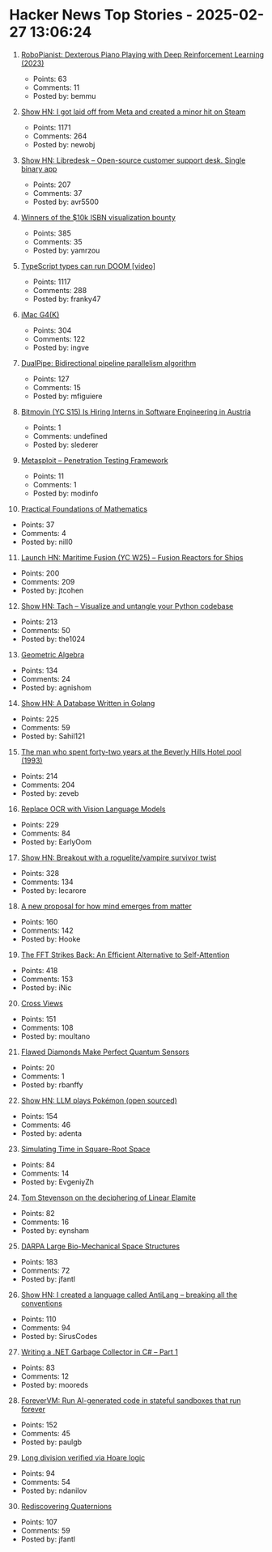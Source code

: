 # Hacker News Top Stories - 2025-02-27 13:06:24

1. [RoboPianist: Dexterous Piano Playing with Deep Reinforcement Learning (2023)](https://kzakka.com/robopianist/#demo)
   - Points: 63
   - Comments: 11
   - Posted by: bemmu

2. [Show HN: I got laid off from Meta and created a minor hit on Steam](undefined)
   - Points: 1171
   - Comments: 264
   - Posted by: newobj

3. [Show HN: Libredesk – Open-source customer support desk. Single binary app](https://github.com/abhinavxd/libredesk)
   - Points: 207
   - Comments: 37
   - Posted by: avr5500

4. [Winners of the $10k ISBN visualization bounty](https://annas-archive.org/blog/all-isbns-winners.html)
   - Points: 385
   - Comments: 35
   - Posted by: yamrzou

5. [TypeScript types can run DOOM [video]](https://www.youtube.com/watch?v=0mCsluv5FXA)
   - Points: 1117
   - Comments: 288
   - Posted by: franky47

6. [iMac G4(K)](https://jcs.org/2025/02/26/imacg4k)
   - Points: 304
   - Comments: 122
   - Posted by: ingve

7. [DualPipe: Bidirectional pipeline parallelism algorithm](https://github.com/deepseek-ai/DualPipe)
   - Points: 127
   - Comments: 15
   - Posted by: mfiguiere

8. [Bitmovin (YC S15) Is Hiring Interns in Software Engineering in Austria](https://bitmovin.com/careers/7863755002/)
   - Points: 1
   - Comments: undefined
   - Posted by: slederer

9. [Metasploit – Penetration Testing Framework](https://www.metasploit.com/)
   - Points: 11
   - Comments: 1
   - Posted by: modinfo

10. [Practical Foundations of Mathematics](https://www.paultaylor.eu/prafm/html/index.html)
   - Points: 37
   - Comments: 4
   - Posted by: nill0

11. [Launch HN: Maritime Fusion (YC W25) – Fusion Reactors for Ships](undefined)
   - Points: 200
   - Comments: 209
   - Posted by: jtcohen

12. [Show HN: Tach – Visualize and untangle your Python codebase](https://github.com/gauge-sh/tach)
   - Points: 213
   - Comments: 50
   - Posted by: the1024

13. [Geometric Algebra](https://bivector.net/)
   - Points: 134
   - Comments: 24
   - Posted by: agnishom

14. [Show HN: A Database Written in Golang](https://github.com/Sahilb315/AtomixDB)
   - Points: 225
   - Comments: 59
   - Posted by: Sahil121

15. [The man who spent forty-two years at the Beverly Hills Hotel pool (1993)](https://www.newyorker.com/magazine/1993/02/22/beverly-hills-hotel-paradise-lost)
   - Points: 214
   - Comments: 204
   - Posted by: zeveb

16. [Replace OCR with Vision Language Models](https://github.com/vlm-run/vlmrun-cookbook/blob/main/notebooks/01_schema_showcase.ipynb)
   - Points: 229
   - Comments: 84
   - Posted by: EarlyOom

17. [Show HN: Breakout with a roguelite/vampire survivor twist](https://breakout.lecaro.me/)
   - Points: 328
   - Comments: 134
   - Posted by: lecarore

18. [A new proposal for how mind emerges from matter](https://www.noemamag.com/a-radical-new-proposal-for-how-mind-emerges-from-matter/)
   - Points: 160
   - Comments: 142
   - Posted by: Hooke

19. [The FFT Strikes Back: An Efficient Alternative to Self-Attention](https://arxiv.org/abs/2502.18394)
   - Points: 418
   - Comments: 153
   - Posted by: iNic

20. [Cross Views](https://moultano.wordpress.com/2025/02/24/you-should-make-cross-views/)
   - Points: 151
   - Comments: 108
   - Posted by: moultano

21. [Flawed Diamonds Make Perfect Quantum Sensors](https://spectrum.ieee.org/quantum-sensors-2671182149)
   - Points: 20
   - Comments: 1
   - Posted by: rbanffy

22. [Show HN: LLM plays Pokémon (open sourced)](https://github.com/adenta/fire_red_agent)
   - Points: 154
   - Comments: 46
   - Posted by: adenta

23. [Simulating Time in Square-Root Space](https://eccc.weizmann.ac.il/report/2025/017/)
   - Points: 84
   - Comments: 14
   - Posted by: EvgeniyZh

24. [Tom Stevenson on the deciphering of Linear Elamite](https://www.lrb.co.uk/the-paper/v47/n04/tom-stevenson/beyond-mesopotamia)
   - Points: 82
   - Comments: 16
   - Posted by: eynsham

25. [DARPA Large Bio-Mechanical Space Structures](https://sam.gov/opp/49c9fac62ef249f19cda8b436a095d3b/view)
   - Points: 183
   - Comments: 72
   - Posted by: jfantl

26. [Show HN: I created a language called AntiLang – breaking all the conventions](https://siruscodes.github.io/AntiLang/)
   - Points: 110
   - Comments: 94
   - Posted by: SirusCodes

27. [Writing a .NET Garbage Collector in C# – Part 1](https://minidump.net/2025-28-01-writing-a-net-gc-in-c-part-1/)
   - Points: 83
   - Comments: 12
   - Posted by: mooreds

28. [ForeverVM: Run AI-generated code in stateful sandboxes that run forever](https://forevervm.com/)
   - Points: 152
   - Comments: 45
   - Posted by: paulgb

29. [Long division verified via Hoare logic](https://www.cofault.com/2025/02/long-story-of-division.html)
   - Points: 94
   - Comments: 54
   - Posted by: ndanilov

30. [Rediscovering Quaternions](https://jasonfantl.com/posts/Space-of-3D-Rotations/)
   - Points: 107
   - Comments: 59
   - Posted by: jfantl

